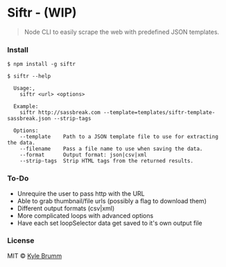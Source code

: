 # Siftr - (WIP)

> Node CLI to easily scrape the web with predefined JSON templates.

### Install

```
$ npm install -g siftr
```

```
$ siftr --help

  Usage:,
    siftr <url> <options>

  Example:
    siftr http://sassbreak.com --template=templates/siftr-template-sassbreak.json --strip-tags

  Options:
    --template    Path to a JSON template file to use for extracting the data.
    --filename    Pass a file name to use when saving the data.
    --format      Output format: json|csv|xml
    --strip-tags  Strip HTML tags from the returned results.
```

### To-Do

- Unrequire the user to pass http with the URL
- Able to grab thumbnail/file urls (possibly a flag to download them)
- Different output formats (csv|xml)
- More complicated loops with advanced options
- Have each set loopSelector data get saved to it's own output file

### License
MIT © [Kyle Brumm](http://kylebrumm.com)